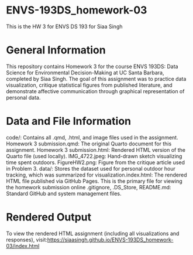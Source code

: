 # ENVS-193DS_homework-03
This is the HW 3 for ENVS DS 193 for Siaa Singh 
# General Information
This repository contains Homework 3 for the course ENVS 193DS: Data Science for Environmental Decision-Making at UC Santa Barbara, completed by Siaa Singh. The goal of this assignment was to practice data visualization, critique statistical figures from published literature, and demonstrate affective communication through graphical representation of personal data.
# Data and File Information 
code/: Contains all .qmd, .html, and image files used in the assignment. Homework 3 submission.qmd: The original Quarto document for this assignment. Homework 3 submission.html: Rendered HTML version of the Quarto file (used locally). IMG_4722.jpeg: Hand-drawn sketch visualizing time spent outdoors. FigureHW2.png: Figure from the critique article used in Problem 3. data/: Stores the dataset used for personal outdoor hour tracking, which was summarized for visualization.index.html: The rendered HTML file published via GitHub Pages. This is the primary file for viewing the homework submission online .gitignore, .DS_Store, README.md: Standard GitHub and system management files.
# Rendered Output
To view the rendered HTML assignment (including all visualizations and responses), 
visit:https://siaasingh.github.io/ENVS-193DS_homework-03/index.html




